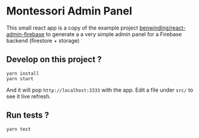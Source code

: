 # Montessori Admin Panel

This small react app is a copy of the example project [benwinding/react-admin-firebase](https://github.com/benwinding/react-admin-firebase) to generate a a very simple admin panel for a Firebase backend (firestore + storage)

## Develop on this project ?

```
yarn install
yarn start
```

And it will pop `http://localhost:3333` with the app. Edit a file under `src/` to see it live refresh.

## Run tests ?

```
yarn test
```
